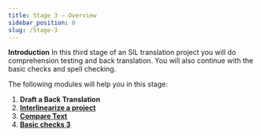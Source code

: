 ```yaml
---
title: Stage 3 – Overview
sidebar_position: 0
slug: /Stage-3
---
```




**Introduction**
In this third stage of an SIL translation project you will do comprehension testing and back translation. You will also continue with the basic checks and spell checking.


The following modules will help you in this stage:

1. **Draft a Back Translation**
1. [**Interlinearize a project**](file:///C:/Users/jjpdq/Documents/paratextmanual/versioned_docs/version-9.3/Training-Manual/04-Stage-3/17.BT2.md)
1. [**Compare Text**](file:///C:/Users/jjpdq/Documents/paratextmanual/versioned_docs/version-9.3/Training-Manual/04-Stage-3/18.CT.md)
1. [**Basic checks 3**](file:///C:/Users/jjpdq/Documents/paratextmanual/versioned_docs/version-9.3/Training-Manual/04-Stage-3/19.BC3.md)
